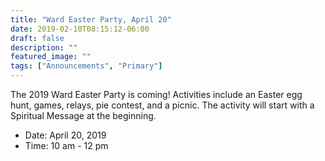 ```yaml
---
title: "Ward Easter Party, April 20"
date: 2019-02-10T08:15:12-06:00
draft: false
description: ""
featured_image: ""
tags: ["Announcements", "Primary"]
---
```


The 2019 Ward Easter Party is coming! Activities include an Easter egg hunt, games, relays, pie contest, and a picnic. The activity will start with a Spiritual Message at the beginning.

- Date: April 20, 2019
- Time: 10 am - 12 pm 
